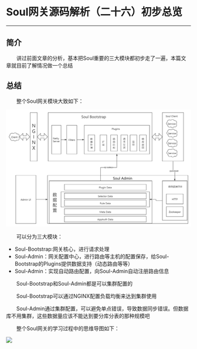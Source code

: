 # Soul网关源码解析（二十六）初步总览
***
## 简介
&ensp;&ensp;&ensp;&ensp;讲过前面文章的分析，基本把Soul重要的三大模块都初步走了一遍，本篇文章就目前了解情况做一个总结

## 总结
&ensp;&ensp;&ensp;&ensp;整个Soul网关模块大致如下：

![](./picture/soulFramework.png)

&ensp;&ensp;&ensp;&ensp;可以分为三大模块：

- Soul-Bootstrap:网关核心，进行请求处理
- Soul-Admin：网关配置中心，进行路由等主机的配置保存，给Soul-Bootstrap的Plugins提供数据支持（动态路由等等）
- Soul-Admin：实现自动路由配置，向Soul-Admin自动注册路由信息

&ensp;&ensp;&ensp;&ensp;Soul-Bootstrap和Soul-Admin都是可以集群配置的 

&ensp;&ensp;&ensp;&ensp;Soul-Bootstrap可以通过NGINX配置负载均衡来达到集群使用

&ensp;&ensp;&ensp;&ensp;Soul-Admin通过集群配置，可以避免单点错误，导致数据同步错误。但数据库不用集群，这些数据量应该不能达到要分库分表的那种规模吧

&ensp;&ensp;&ensp;&ensp;整个Soul网关的学习过程中的思维导图如下：

![](./picture/soulMindMap.png)